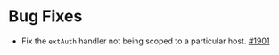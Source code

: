 # Bug Fixes

- Fix the `extAuth` handler not being scoped to a particular host. [#1901](https://github.com/kyma-project/api-gateway/pull/1931)
